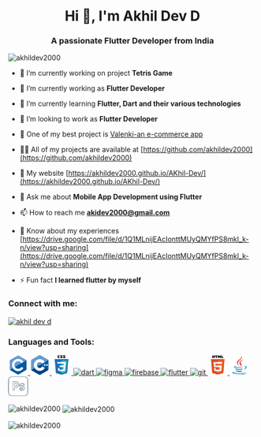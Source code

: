 

<h1 align="center">Hi 👋, I'm Akhil Dev D</h1>
<h3 align="center">A passionate Flutter Developer from India</h3>
<p align="left"> <img src="https://komarev.com/ghpvc/?username=akhildev2000&label=Profile%20views&color=0e75b6&style=flat" alt="akhildev2000" /> </p>

- 🔭 I’m currently working on project **Tetris Game**
- 🌱 I’m currently working as **Flutter Developer**
- 🌱 I’m currently learning **Flutter, Dart and their various technologies**

- 👯 I’m looking to work as **Flutter Developer**

- 🤝 One of my best project is [Valenki-an e-commerce app](https://github.com/akhildev2000/valenki)

- 👨‍💻 All of my projects are available at [https://github.com/akhildev2000](https://github.com/akhildev2000)

- 📝 My website [https://akhildev2000.github.io/AKhil-Dev/](https://akhildev2000.github.io/AKhil-Dev/)

- 💬 Ask me about **Mobile App Development using Flutter**

- 📫 How to reach me **akidev2000@gmail.com**

- 📄 Know about my experiences [https://drive.google.com/file/d/1Q1MLnijEAcIonttMUyQMYfPS8mkl_k-n/view?usp=sharing](https://drive.google.com/file/d/1Q1MLnijEAcIonttMUyQMYfPS8mkl_k-n/view?usp=sharing)

- ⚡ Fun fact **I learned flutter by myself**

<h3 align="left">Connect with me:</h3>
<p align="left">
<a href="https://linkedin.com/in/akhil dev d" target="blank"><img align="center" src="https://raw.githubusercontent.com/rahuldkjain/github-profile-readme-generator/master/src/images/icons/Social/linked-in-alt.svg" alt="akhil dev d" height="30" width="40" /></a>
</p>

<h3 align="left">Languages and Tools:</h3>
<p align="left"> <a href="https://www.cprogramming.com/" target="_blank" rel="noreferrer"> <img src="https://raw.githubusercontent.com/devicons/devicon/master/icons/c/c-original.svg" alt="c" width="40" height="40"/> </a> <a href="https://www.w3schools.com/cpp/" target="_blank" rel="noreferrer"> <img src="https://raw.githubusercontent.com/devicons/devicon/master/icons/cplusplus/cplusplus-original.svg" alt="cplusplus" width="40" height="40"/> </a> <a href="https://www.w3schools.com/css/" target="_blank" rel="noreferrer"> <img src="https://raw.githubusercontent.com/devicons/devicon/master/icons/css3/css3-original-wordmark.svg" alt="css3" width="40" height="40"/> </a> <a href="https://dart.dev" target="_blank" rel="noreferrer"> <img src="https://www.vectorlogo.zone/logos/dartlang/dartlang-icon.svg" alt="dart" width="40" height="40"/> </a> <a href="https://www.figma.com/" target="_blank" rel="noreferrer"> <img src="https://www.vectorlogo.zone/logos/figma/figma-icon.svg" alt="figma" width="40" height="40"/> </a> <a href="https://firebase.google.com/" target="_blank" rel="noreferrer"> <img src="https://www.vectorlogo.zone/logos/firebase/firebase-icon.svg" alt="firebase" width="40" height="40"/> </a> <a href="https://flutter.dev" target="_blank" rel="noreferrer"> <img src="https://www.vectorlogo.zone/logos/flutterio/flutterio-icon.svg" alt="flutter" width="40" height="40"/> </a> <a href="https://git-scm.com/" target="_blank" rel="noreferrer"> <img src="https://www.vectorlogo.zone/logos/git-scm/git-scm-icon.svg" alt="git" width="40" height="40"/> </a> <a href="https://www.w3.org/html/" target="_blank" rel="noreferrer"> <img src="https://raw.githubusercontent.com/devicons/devicon/master/icons/html5/html5-original-wordmark.svg" alt="html5" width="40" height="40"/> </a> <a href="https://www.java.com" target="_blank" rel="noreferrer"> <img src="https://raw.githubusercontent.com/devicons/devicon/master/icons/java/java-original.svg" alt="java" width="40" height="40"/> </a> <a href="https://www.photoshop.com/en" target="_blank" rel="noreferrer"> <img src="https://raw.githubusercontent.com/devicons/devicon/master/icons/photoshop/photoshop-line.svg" alt="photoshop" width="40" height="40"/> </a> </p>

<p><img align="left" src="https://github-readme-stats.vercel.app/api/top-langs?username=akhildev2000&show_icons=true&locale=en&layout=compact" alt="akhildev2000" /></p>

<p>&nbsp;<img align="center" src="https://github-readme-stats.vercel.app/api?username=akhildev2000&show_icons=true&locale=en" alt="akhildev2000" /></p>

<p><img align="center" src="https://github-readme-streak-stats.herokuapp.com/?user=akhildev2000&" alt="akhildev2000" /></p>



